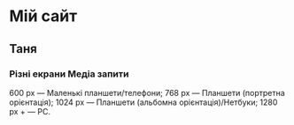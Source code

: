 # Мій сайт
## Таня 
### Різні екрани Медіа запити
600 px  — Маленькі планшети/телефони; 
768 px  — Планшети (портретна орієнтація); 
1024 px — Планшети (альбомна орієнтація)/Нетбуки; 
1280 px + — PC.